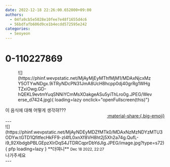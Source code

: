 ```yaml
---
date: 2022-12-18 22:26:00.652000+09:00
authors:
  - 04fa9cb5e5028e10fee7e48f1655d4c6
  - 56bdfafb606d9ce1b4ecdd572595e242
categories:
  - Seoyeon
---
```


# 0-110227869

<div class="post-container" markdown="1">
<div class="content-container md-sidebar__scrollwrap" markdown="1">


<figure markdown="1">
![](https://phinf.wevpstatic.net/MjAyMjEyMThfMjM1/MDAxNjcxMzY5OTYwNDgx.9iTRyNDcPN31JmA8UcH8hcpp0dj40grRg1WHgTZxiOwg.GD-hQEKL9evtmYuqSNNiYCmMsXOakgeASu5yiThLro0g.JPEG/Weverse_d7424.jpg){ loading=lazy onclick="openFullscreen(this)"}
</figure>
이 음식에 대해 어떻게 생각햐???

</div>
</div>

<div style="text-align: right;" markdown="1">
<a href="https://weverse.io/fromis9/fanpost/0-110227869" style="text-align: right;">:material-share:{.big-emoji}</a>
</div>
---

<div class="comments-container md-sidebar__scrollwrap" markdown="1">
<div class="comment" markdown="1">
<div class='id-container' markdown="1">
![](https://phinf.wevpstatic.net/MjAyNDEyMDZfMTk0/MDAxNzMzNDYzMTU3ODYw.tGTD1QfitfecHkFF9-zI4fL0xnXf8VH8ht2j5Xh2a74g.QufL-i9_92XbdgbPBLGEpzXIrDqS4JTDRCqprDbYdJIg.JPEG/image.jpg?type=s72){ pfp loading=lazy }
**<span class="artist">더여니</span>** <small>Dec 18 2022, 22:27</small><br>
</div>
<div class='comment-body' markdown="1">
나가주세요
</div>
</div>
</div>
---
